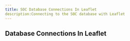 ```yaml
---
title: SOC Database Connections In Leaflet
description:Connecting to the SOC database with Leaflet
---
```


## Database Connections In Leaflet
